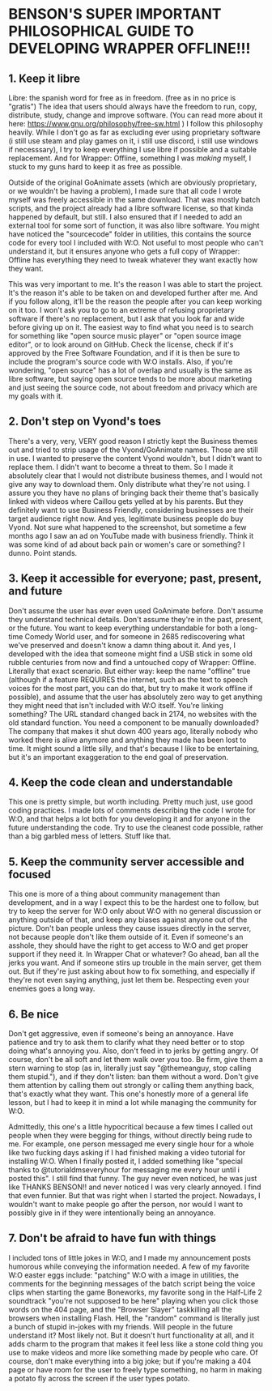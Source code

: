 # BENSON'S SUPER IMPORTANT PHILOSOPHICAL GUIDE TO DEVELOPING WRAPPER OFFLINE!!!

## 1. Keep it libre
Libre: the spanish word for free as in freedom. (free as in no price is "gratis") The idea that users should always have the freedom to run, copy, distribute, study, change and improve software. (You can read more about it here: https://www.gnu.org/philosophy/free-sw.html ) I follow this philosophy heavily. While I don't go as far as excluding ever using proprietary software (i still use steam and play games on it, i still use discord, i still use windows if necesssary), I try to keep everything I use libre if possible and a suitable replacement. And for Wrapper: Offline, something I was *making* myself, I stuck to my guns hard to keep it as free as possible.

Outside of the original GoAnimate assets (which are obviously proprietary, or we wouldn't be having a problem), I made sure that all code I wrote myself was freely accessible in the same download. That was mostly batch scripts, and the project already had a libre software license, so that kinda happened by default, but still. I also ensured that if I needed to add an external tool for some sort of function, it was also libre software. You might have noticed the "sourcecode" folder in utilities, this contains the source code for every tool I included with W:O. Not useful to most people who can't understand it, but it ensures anyone who gets a full copy of Wrapper: Offline has everything they need to tweak whatever they want exactly how they want.

This was very important to me. It's the reason I was able to start the project. It's the reason it's able to be taken on and developed further after me. And if you follow along, it'll be the reason the people after you can keep working on it too. I won't ask you to go to an extreme of refusing proprietary software if there's no replacement, but I ask that you look far and wide before giving up on it. The easiest way to find what you need is to search for something like "open source music player" or "open source image editor", or to look around on GitHub. Check the license, check if it's approved by the Free Software Foundation, and if it is then be sure to include the program's source code with W:O installs. Also, if you're wondering, "open source" has a lot of overlap and usually is the same as libre software, but saying open source tends to be more about marketing and just seeing the source code, not about freedom and privacy which are my goals with it.




## 2. Don't step on Vyond's toes
There's a very, very, VERY good reason I strictly kept the Business themes out and tried to strip usage of the Vyond/GoAnimate names. Those are still in use. I wanted to preserve the content Vyond wouldn't, but I didn't want to replace them. I didn't want to become a threat to them. So I made it absolutely clear that I would not distribute business themes, and I would not give any way to download them. Only distribute what they're not using. I assure you they have no plans of bringing back their theme that's basically linked with videos where Caillou gets yelled at by his parents. But they definitely want to use Business Friendly, considering businesses are their target audience right now. And yes, legitimate business people do buy Vyond. Not sure what happened to the screenshot, but sometime a few months ago I saw an ad on YouTube made with business friendly. Think it was some kind of ad about back pain or women's care or something? I dunno. Point stands.




## 3. Keep it accessible for everyone; past, present, and future
Don't assume the user has ever even used GoAnimate before. Don't assume they understand technical details. Don't assume they're in the past, present, or the future. You want to keep everything understandable for both a long-time Comedy World user, and for someone in 2685 rediscovering what we've preserved and doesn't know a damn thing about it. And yes, I developed with the idea that someone might find a USB stick in some old rubble centuries from now and find a untouched copy of Wrapper: Offline. Literally that exact scenario. But either way: keep the name "offline" true (although if a feature REQUIRES the internet, such as the text to speech voices for the most part, you can do that, but try to make it work offline if possible), and assume that the user has absolutely zero way to get anything they might need that isn't included with W:O itself. You're linking something? The URL standard changed back in 2174, no websites with the old standard function. You need a component to be manually downloaded? The company that makes it shut down 400 years ago, literally nobody who worked there is alive anymore and anything they made has been lost to time. It might sound a little silly, and that's because I like to be entertaining, but it's an important exaggeration to the end goal of preservation.




## 4. Keep the code clean and understandable
This one is pretty simple, but worth including. Pretty much just, use good coding practices. I made lots of comments describing the code I wrote for W:O, and that helps a lot both for you developing it and for anyone in the future understanding the code. Try to use the cleanest code possible, rather than a big garbled mess of letters. Stuff like that.




## 5. Keep the community server accessible and focused
This one is more of a thing about community management than development, and in a way I expect this to be the hardest one to follow, but try to keep the server for W:O only about W:O with no general discussion or anything outside of that, and keep any biases against anyone out of the picture. Don't ban people unless they cause issues directly in the server, not because people don't like them outside of it. Even if someone's an asshole, they should have the right to get access to W:O and get proper support if they need it. In Wrapper Chat or whatever? Go ahead, ban all the jerks you want. And if someone stirs up trouble in the main server, get them out. But if they're just asking about how to fix something, and especially if they're not even saying anything, just let them be. Respecting even your enemies goes a long way.




## 6. Be nice
Don't get aggressive, even if someone's being an annoyance. Have patience and try to ask them to clarify what they need better or to stop doing what's annoying you. Also, don't feed in to jerks by getting angry. Of course, don't be all soft and let them walk over you too. Be firm, give them a stern warning to stop (as in, literally just say "@themeanguy, stop calling them stupid."), and if they don't listen: ban them without a word. Don't give them attention by calling them out strongly or calling them anything back, that's exactly what they want. This one's honestly more of a general life lesson, but I had to keep it in mind a lot while managing the community for W:O.

Admittedly, this one's a little hypocritical because a few times I called out people when they were begging for things, without directly being rude to me. For example, one person messaged me every single hour for a whole like two fucking days asking if I had finished making a video tutorial for installing W:O. When I finally posted it, I added something like "special thanks to @tutorialdmseveryhour for messaging me every hour until i posted this". I still find that funny. The guy never even noticed, he was just like THANKS BENSON!! and never noticed I was very clearly annoyed. I find that even funnier. But that was right when I started the project. Nowadays, I wouldn't want to make people go after the person, nor would I want to possibly give in if they were intentionally being an annoyance.



## 7. Don't be afraid to have fun with things
I included tons of little jokes in W:O, and I made my announcement posts humorous while conveying the information needed. A few of my favorite W:O easter eggs include: "patching" W:O with a image in utilities, the comments for the beginning messages of the batch script being the voice clips when starting the game Boneworks, my favorite song in the Half-Life 2 soundtrack "you're not supposed to be here" playing when you click those words on the 404 page, and the "Browser Slayer" taskkilling all the browsers when installing Flash. Hell, the "random" command is literally just a bunch of stupid in-jokes with my friends. Will people in the future understand it? Most likely not. But it doesn't hurt functionality at all, and it adds charm to the program that makes it feel less like a stone cold thing you use to make videos and more like something made by people who care. Of course, don't make everything into a big joke; but if you're making a 404 page or have room for the user to freely type something, no harm in making a potato fly across the screen if the user types potato.
